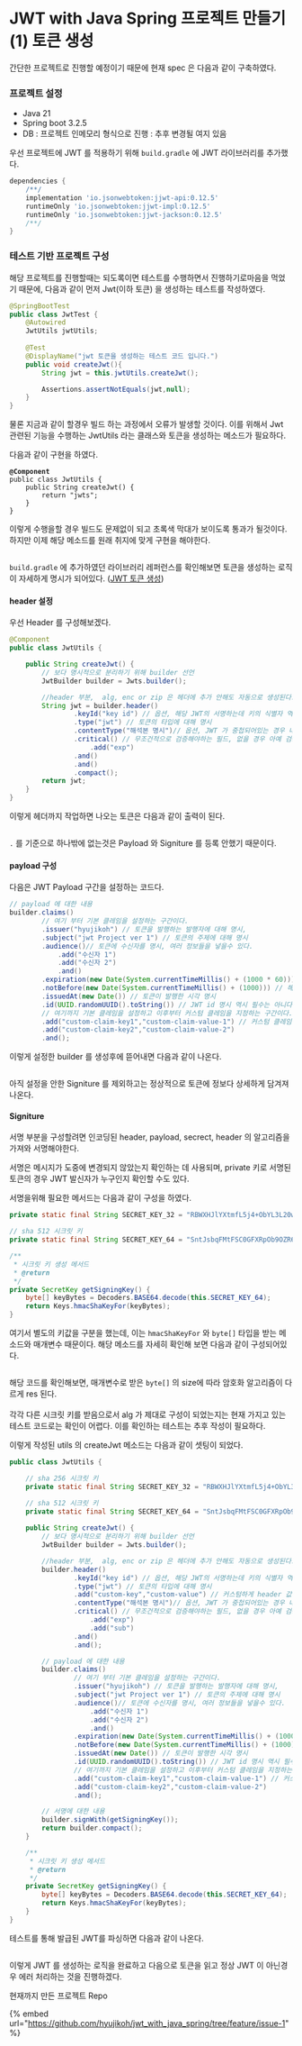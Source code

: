 # JWT with Java Spring 프로젝트 만들기(1) 토큰 생성

간단한 프로젝트로 진행할 예정이기 때문에 현재 spec 은 다음과 같이 구축하였다.

### 프로젝트 설정

* Java 21
* Spring boot 3.2.5
* DB : 프로젝트 인메모리 형식으로 진행 : 추후 변경될 여지 있음

우선 프로젝트에 JWT 를 적용하기 위해 `build.gradle` 에 JWT 라이브러리를 추가했다.

```gradle
dependencies {
    /**/
    implementation 'io.jsonwebtoken:jjwt-api:0.12.5'
    runtimeOnly 'io.jsonwebtoken:jjwt-impl:0.12.5'
    runtimeOnly 'io.jsonwebtoken:jjwt-jackson:0.12.5'
    /**/
}
```



### 테스트 기반 프로젝트 구성

해당 프로젝트를 진행할때는 되도록이면 테스트를 수행하면서 진행하기로마음을 먹었기 때문에, 다음과 같이 먼저 Jwt(이하 토큰) 을 생성하는 테스트를 작성하였다.

```java
@SpringBootTest
public class JwtTest {
    @Autowired
    JwtUtils jwtUtils;
    
    @Test
    @DisplayName("jwt 토큰을 생성하는 테스트 코드 입니다.")
    public void createJwt(){
        String jwt = this.jwtUtils.createJwt();

        Assertions.assertNotEquals(jwt,null);
    }
}
```



물론 지금과 같이 할경우 빌드 하는 과정에서 오류가 발생할 것이다. 이를 위해서 Jwt 관련된 기능을 수행하는 JwtUtils 라는 클래스와 토큰을 생성하는 메소드가 필요하다.&#x20;



다음과 같이 구현을 하였다.

<pre class="language-java"><code class="lang-java"><strong>@Component
</strong>public class JwtUtils {
    public String createJwt() {
        return "jwts";
    }
}
</code></pre>



이렇게 수행을할 경우 빌드도 문제없이 되고 초록색 막대가 보이도록 통과가 될것이다. 하지만 이제 해당 메소드를 원래 취지에 맞게 구현을 해야한다.

<figure><img src="../../../.gitbook/assets/image (1) (1) (1) (1) (1).png" alt=""><figcaption></figcaption></figure>

`build.gradle` 에 추가하였던 라이브러리 레퍼런스를 확인해보면 토큰을 생성하는 로직이 자세하게 명시가 되어있다. ([JWT 토큰 생성](https://github.com/jwtk/jjwt?tab=readme-ov-file#creating-a-jwt))

#### header 설정

우선 Header 를 구성해보겠다.

```java
@Component
public class JwtUtils {

    public String createJwt() {
        // 보다 명시적으로 분리하기 위해 builder 선언
        JwtBuilder builder = Jwts.builder();

        //header 부분,  alg, enc or zip 은 헤더에 추가 안해도 자동으로 생성된다.
        String jwt = builder.header()
                .keyId("key id") // 옵션, 해당 JWT의 서명하는데 키의 식별자 역할로 사용가능
                .type("jwt") // 토큰의 타입에 대해 명시
                .contentType("해석본 명시")// 옵션, JWT 가 중첩되어있는 경우 내부 JWT 를 어떻게 해석해야하는지에 대해 명시, 보통은 사용할 필요없음
                .critical() // 무조건적으로 검증해야하는 필드, 없을 경우 아예 검증조차 못하게 수행 가능, 여러개 추가 가능, 보통은 사용할 필요없음
                    .add("exp")
                .and()
                .and()
                .compact();
        return jwt;
    }
}
```

이렇게 헤더까지 작업하면 나오는 토큰은 다음과 같이 출력이 된다.

<figure><img src="../../../.gitbook/assets/image (1) (1) (1) (1) (1) (1).png" alt=""><figcaption></figcaption></figure>

`.` 를 기준으로 하나밖에 없는것은 Payload 와 Signiture 를 등록 안했기 때문이다.



#### payload 구성

다음은 JWT Payload 구간을 설정하는 코드다.

```java
// payload 에 대한 내용
builder.claims()
        // 여기 부터 기본 클레임을 설정하는 구간이다.
        .issuer("hyujikoh") // 토큰을 발행하는 발행자에 대해 명시,
        .subject("jwt Project ver 1") // 토큰의 주제에 대해 명시
        .audience()// 토큰에 수신자를 명시, 여러 정보들을 넣을수 있다.
            .add("수신자 1")
            .add("수신자 2")
            .and()
        .expiration(new Date(System.currentTimeMillis() + (1000 * 60))) // 토큰의 만료시간 현재는 테스트이기 때문에 1초 로 설정
        .notBefore(new Date(System.currentTimeMillis() + (1000))) // 해당 시간 이전에는 토큰이 처리되서는 안되는걸 설정하기 위한 명시, 역시 필요가 없으면 사용 안해도 무방
        .issuedAt(new Date()) // 토큰이 발행한 시각 명시
        .id(UUID.randomUUID().toString()) // JWT id 명시 역시 필수는 아니다.
        // 여기까지 기본 클레임을 설정하고 이후부터 커스텀 클레임을 지정하는 구간이다.
        .add("custom-claim-key1","custom-claim-value-1") // 커스텀 클레임을 적용이 가능하다. 운영자가 사용자 토큰을 보다 명시적으로 구분하기 위해 사용해도 좋다.
        .add("custom-claim-key2","custom-claim-value-2")
        .and();
```



이렇게 설정한 builder 를 생성후에 뜯어내면 다음과 같이 나온다.

<figure><img src="../../../.gitbook/assets/image (2) (1) (1) (1).png" alt=""><figcaption></figcaption></figure>

아직 설정을 안한 Signiture 를 제외하고는 정상적으로 토큰에 정보다 상세하게 담겨져 나온다.



#### Signiture

서명 부분을 구성할려면 인코딩된 header, payload, secrect, header 의 알고리즘을 가져와 서명해야한다.&#x20;

서명은 메시지가 도중에 변경되지 않았는지 확인하는 데 사용되며, private 키로 서명된 토큰의 경우 JWT 발신자가 누구인지 확인할 수도 있다.

서명을위해 필요한 메서드는 다음과 같이 구성을 하였다.

```java
private static final String SECRET_KEY_32 = "RBWXHJlYXtmfL5j4+ObYL3L20wns5e/h4uYvT45UxPI=";

// sha 512 시크릿 키
private static final String SECRET_KEY_64 = "SntJsbqFMtFSC0GFXRpOb9OZR64V0Ztv/qRexuZkh4Dpp3TExTLVMBsu4WXkjZQb5UFdo9SL73z5ebYYmisb4w==";

/**
 * 시크릿 키 생성 메서드
 * @return
 */
private SecretKey getSigningKey() {
    byte[] keyBytes = Decoders.BASE64.decode(this.SECRET_KEY_64);
    return Keys.hmacShaKeyFor(keyBytes);
}
```

여기서 별도의 키값을 구분을 했는데, 이는 `hmacShaKeyFor` 와 `byte[]` 타입을 받는 메소드와 매개변수 때문이다. 해당 메소드를 자세히 확인해 보면 다음과 같이 구성되어있다.

<figure><img src="../../../.gitbook/assets/image (2) (1) (1).png" alt=""><figcaption></figcaption></figure>

해당 코드를 확인해보면, 매개변수로 받은 `byte[]` 의 size에 따라 암호화 알고리즘이 다르게 res 된다. \
\
각각 다른 시크릿 키를 받음으로서 alg 가 제대로 구성이 되었는지는 현재 가지고 있는 테스트 코드로는 확인이 어렵다. 이를 확인하는 테스트는 추후 작성이 필요하다.



이렇게 작성된 utils 의 createJwt 메소드는 다음과 같이 셋팅이 되었다.



```java
public class JwtUtils {

    // sha 256 시크릿 키
    private static final String SECRET_KEY_32 = "RBWXHJlYXtmfL5j4+ObYL3L20wns5e/h4uYvT45UxPI=";

    // sha 512 시크릿 키
    private static final String SECRET_KEY_64 = "SntJsbqFMtFSC0GFXRpOb9OZR64V0Ztv/qRexuZkh4Dpp3TExTLVMBsu4WXkjZQb5UFdo9SL73z5ebYYmisb4w==";
    
    public String createJwt() {
        // 보다 명시적으로 분리하기 위해 builder 선언
        JwtBuilder builder = Jwts.builder();

        //header 부분,  alg, enc or zip 은 헤더에 추가 안해도 자동으로 생성된다.
        builder.header()
                .keyId("key id") // 옵션, 해당 JWT의 서명하는데 키의 식별자 역할로 사용가능
                .type("jwt") // 토큰의 타입에 대해 명시
                .add("custom-key","custom-value") // 커스텀하게 header 값을 부여할 수 있다. 역시 필요할때 말고는 사용안해도 된다. 또한 Map 형태로 필드 값 부여도 가능하다.
                .contentType("해석본 명시")// 옵션, JWT 가 중첩되어있는 경우 내부 JWT 를 어떻게 해석해야하는지에 대해 명시, 보통은 사용할 필요없음
                .critical() // 무조건적으로 검증해야하는 필드, 없을 경우 아예 검증조차 못하게 수행 가능, 여러개 추가 가능
                    .add("exp")
                    .add("sub")
                .and()
                .and();

        // payload 에 대한 내용
        builder.claims()
                // 여기 부터 기본 클레임을 설정하는 구간이다.
                .issuer("hyujikoh") // 토큰을 발행하는 발행자에 대해 명시,
                .subject("jwt Project ver 1") // 토큰의 주제에 대해 명시
                .audience()// 토큰에 수신자를 명시, 여러 정보들을 넣을수 있다.
                    .add("수신자 1")
                    .add("수신자 2")
                    .and()
                .expiration(new Date(System.currentTimeMillis() + (1000 * 60))) // 토큰의 만료시간 현재는 테스트이기 때문에 1초 로 설정
                .notBefore(new Date(System.currentTimeMillis() + (1000))) // 해당 시간 이전에는 토큰이 처리되서는 안되는걸 설정하기 위한 명시, 역시 필요가 없으면 사용 안해도 무방
                .issuedAt(new Date()) // 토큰이 발행한 시각 명시
                .id(UUID.randomUUID().toString()) // JWT id 명시 역시 필수는 아니다.
                // 여기까지 기본 클레임을 설정하고 이후부터 커스텀 클레임을 지정하는 구간이다.
                .add("custom-claim-key1","custom-claim-value-1") // 커스텀 클레임을 적용이 가능하다. 운영자가 사용자 토큰을 보다 명시적으로 구분하기 위해 사용해도 좋다.
                .add("custom-claim-key2","custom-claim-value-2")
                .and();

        // 서명에 대한 내용
        builder.signWith(getSigningKey());
        return builder.compact();
    }

    /**
     * 시크릿 키 생성 메서드
     * @return
     */
    private SecretKey getSigningKey() {
        byte[] keyBytes = Decoders.BASE64.decode(this.SECRET_KEY_64);
        return Keys.hmacShaKeyFor(keyBytes);
    }
}

```

테스트를 통해 발급된 JWT를 파싱하면 다음과 같이 나온다.

<figure><img src="../../../.gitbook/assets/image (1) (1) (1) (1).png" alt=""><figcaption></figcaption></figure>

이렇게 JWT 를 생성하는 로직을 완료하고 다음으로 토큰을 읽고 정상 JWT 이 아닌경우 에러 처리하는 것을 진행하겠다.&#x20;



현재까지 만든 프로젝트 Repo

{% embed url="https://github.com/hyujikoh/jwt_with_java_spring/tree/feature/issue-1" %}

